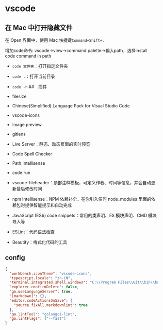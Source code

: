 # vscode

## 在 Mac 中打开隐藏文件

在 Open 界面中，使用 Mac 快捷键`Command+Shift+.`

增加code命令: vscode->view->command palette->输入path，选择install code command in path

- `code 文件夹`：打开指定文件夹
- `code .`：打开当前目录
- `code -h`
##　插件

- filesize
- Chinese(Simplified) Language Pack for Visual Studio Code
- vscode-icons
- Image preview
- gitlens
- Live Server：静态、动态页面的实时预览
- Code Spell Checker
- Path Intellisense
- code run
- vscode-fileheader：顶部注释模板，可定义作者、时间等信息，并会自动更新最后修改时间
- npm Intellisense：NPM 依赖补全，在你引入任何 node_modules 里面的依赖包时提供智能提示和自动完成
- JavaScript (ES6) code snippets：常用的类声明、ES 模块声明、CMD 模块导入等
- ESLint：代码语法检查
- Beautify：格式化代码的工具

## config

```json
{
  "workbench.iconTheme": "vscode-icons",
  "typescript.locale": "zh-CN",
  "terminal.integrated.shell.windows": "C:\\Program Files\\Git\\bin\\bash.exe",
  "explorer.confirmDelete": false,
  "go.useLanguageServer": true,
  "[markdown]": {},
  "editor.codeActionsOnSave": {
    "source.fixAll.markdownlint": true
  },
  "go.lintTool": "golangci-lint",
  "go.lintFlags": ["--fast"]
}
```

